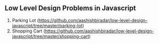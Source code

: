 ## Low Level Design Problems in Javascript
1. Parking Lot (https://github.com/aashishbiradar/low-level-design-javascript/tree/master/parking-lot)
2. Shopping Cart (https://github.com/aashishbiradar/low-level-design-javascript/tree/master/shopping-cart)
